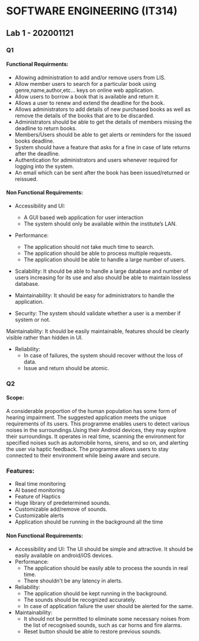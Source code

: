 # SOFTWARE ENGINEERING (IT314)
## Lab 1 - 202001121

### Q1
#### Functional Requirments:
* Allowing administration to add and/or remove users from LIS.
* Allow member users to search for a particular book using genre,name,author,etc… keys on online web application.
* Allow users to borrow a book that is available and return it.
* Allows a user to renew and extend the deadline for the book.
* Allows administrators to add details of new purchased books as well as remove the details of the books that are to be discarded.
* Administrators should be able to get the details of members missing the deadline to return books.
* Members/Users should be able to get alerts or reminders for the issued books deadline.
* System should have a feature that asks for a fine in case of late returns after the deadline.
* Authentication for administrators and users whenever required for logging into the system. 
* An email which can be sent after the book has been issued/returned
or reissued.


 #### Non Functional Requirements:
* Accessibility and UI:
  * A GUI based web application for user interaction
  * The system should only be available within the institute’s LAN.

* Performance:
  * The application should not take much time to search.
  * The application should be able to process multiple requests.
  * The application should be able to handle a large number of users.

* Scalability: It should be able to handle a large database and number of users increasing for its use and also should be able to maintain lossless database.
* Maintainability: It should be easy for administrators to handle the application.
* Security: The system should validate whether a user is a member if system or not.

 Maintainability: It should be easily maintainable, features should be clearly visible rather than hidden in UI.
* Reliability:
  * In case of failures, the system should recover without the loss of data.
  * Issue and return should be atomic.

### Q2
#### Scope:
A considerable proportion of the human population has some form of hearing impairment. The suggested application meets the unique requirements of its users. This programme enables users to detect various noises in the surroundings.Using their Android devices, they may explore their surroundings. It operates in real time, scanning the environment for specified noises such as automobile horns, sirens, and so on, and alerting the user via haptic feedback. The programme allows users to stay connected to their environment while being aware and secure.
### Features:
* Real time monitoring
* AI based monitoring
* Feature of Haptics
* Huge library of predetermined sounds.
* Customizable add/remove of sounds.
* Customizable alerts
* Application should be running in the background all the time

#### Non Functional Requirements:
* Accessibility and UI: The UI should be simple and attractive. It should be easily available on android/iOS devices.
* Performance:
  * The application should be easily able to process the sounds in real time.
  * There shouldn't be any latency in alerts.
* Reliability:
  * The application should be kept running in the background.
  * The sounds should be recognized accurately.
  * In case of application failure the user should be alerted for the same.
* Maintainability:
  * It should not be permitted to eliminate some necessary noises from the list of recognised sounds, such as car horns and fire alarms.
  * Reset button should be able to restore previous sounds.

